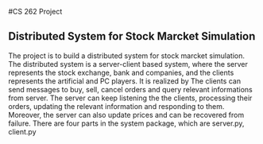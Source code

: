 #CS 262 Project
## Distributed System for Stock Marcket Simulation
The project is to build a distributed system for stock marcket simulation. The distributed system is a server-client based system, where the server represents the stock exchange, bank and companies, and the clients represents the artificial and PC players. It is realized by The clients can send messages to buy, sell, cancel orders and query relevant informations from server. The server can keep listening the the clients, processing their orders, updating the relevant information and responding to them. Moreover, the server can also update prices and can be recovered from failure. There are four parts in the system package, which are server.py, client.py


